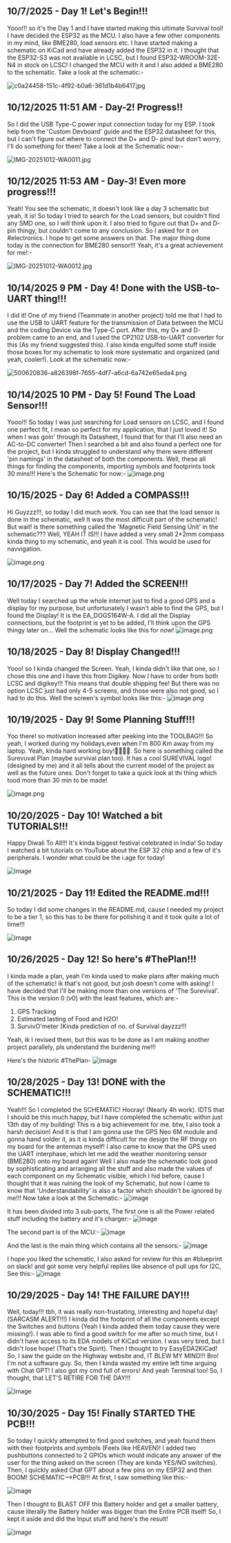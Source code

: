 <!--
  ===================    !!READ THIS NOTICE!!   ====================
  DO NOT edit this file manually. Your changes WILL BE OVERWRITTEN!
  This journal is auto generated and updated by Hack Club Blueprint.
  To edit this file, please edit your journal entries on Blueprint.
  ==================================================================
-->

## 10/7/2025 - Day 1! Let's Begin!!!  

Yooo!!! so it's the Day 1 and I have started making this ultimate Survival tool! I have decided the ESP32 as the MCU. I also have a few other components in my mind, like BME280, load sensors etc. I have started making a schematic on KiCad and have already added the ESP32 in it. I thought that the ESP32-S3 was not available in LCSC, but I found ESP32-WROOM-32E-N4 in stock on LCSC! I changed the MCU with it and I also added a BME280 to the schematic. Take a look at the schematic:-

![c0a24458-151c-4f92-b0a6-361d1b4b6417.jpg](https://blueprint.hackclub.com/user-attachments/blobs/proxy/eyJfcmFpbHMiOnsiZGF0YSI6OTI4LCJwdXIiOiJibG9iX2lkIn19--4cd800cfa603075731c0e6d7b87ae7111d46d0c5/c0a24458-151c-4f92-b0a6-361d1b4b6417.jpg)
  

## 10/12/2025 11:51 AM - Day-2! Progress!!  

So I did the USB Type-C power input connection today for my ESP. I took help from the 'Custom Devboard' guide and the ESP32 datasheet for this, but I can't figure out where to connect the D+ and D- pins! but don't worry, I'll do something for them! Take a look at the Schematic now:-


![IMG-20251012-WA0011.jpg](https://blueprint.hackclub.com/user-attachments/blobs/proxy/eyJfcmFpbHMiOnsiZGF0YSI6MTc2MiwicHVyIjoiYmxvYl9pZCJ9fQ==--6d48c73bcf384b597db7af23e77805cd13b2c67a/IMG-20251012-WA0011.jpg)
  

## 10/12/2025 11:53 AM - Day-3! Even more progress!!!  

Yeah! You see the schematic, it doesn't look like a day 3 schematic but yeah, it is! So today I tried to search for the Load sensors, but couldn't find any SMD one, so I will think upon it. I also tried to figure out that D+ and D- pin thingy, but couldn't come to any conclusion. So I asked for it on #electronics. I hope to get some answers on that. The major thing done today is the connection for BME280 sensor!!! Yeah, it's a great achievement for me!:-

![IMG-20251012-WA0012.jpg](https://blueprint.hackclub.com/user-attachments/blobs/proxy/eyJfcmFpbHMiOnsiZGF0YSI6MTc2MywicHVyIjoiYmxvYl9pZCJ9fQ==--6efa2e2257b4dfdbeb3cbd51ef222915574f9716/IMG-20251012-WA0012.jpg)

  

## 10/14/2025 9 PM - Day 4! Done with the USB-to-UART thing!!!  

I did it! One of my friend (Teammate in another project) told me that I had to use the USB to UART feature for the transmission of Data between the MCU and the coding Device via the Type-C port. After this, my D+ and D- problem came to an end, and I used the CP2102 USB-to-UART converter for this (As my friend suggested this). I also kinda engulfed some stuff inside those boxes for my schematic to look more systematic and organized (and yeah, cooler!). Look at the schematic now:- 

![500620836-a826398f-7655-4df7-a6cd-6a742e65eda4.png](https://blueprint.hackclub.com/user-attachments/blobs/proxy/eyJfcmFpbHMiOnsiZGF0YSI6MjIwNCwicHVyIjoiYmxvYl9pZCJ9fQ==--3dbc1d686da76218a2b73cf8e9bc95e21d4b0235/500620836-a826398f-7655-4df7-a6cd-6a742e65eda4.png)
  

## 10/14/2025 10 PM - Day 5! Found The Load Sensor!!!  

Yooo!!! So today I was just searching for Load sensors on LCSC, and I found one perfect fit, I mean so perfect for my application, that I just loved it! So when I was goin' through its Datasheet, I found that for that I'll also need an AC-to-DC converter! Then I searched a bit and also found a perfect one for the project, but I kinda struggled to understand why there were different 'pin namings' in the datasheet of both the components. Well, these all things for finding the components, importing symbols and footprints took 30 mins!!! Here's the Schematic for now:-
![image.png](//hc-cdn.hel1.your-objectstorage.com/s/v3/ab6c6c994a11511a03240b4e82923cd2f86be3ee_screenshot_2025-10-14_215939.png)
  

## 10/15/2025 - Day 6! Added a COMPASS!!!  

Hi Guyzzz!!!, so today I did much work. You can see that the load sensor is done in the schematic, well It was the most difficult part of the schematic! But wait! is there something called the 'Magnetic Field Sensing Unit' in the schematic??? Well, YEAH IT IS!!! I have added a very small 2*2mm compass kinda thing to my schematic, and yeah it is cool. This would be used for navvigation.

![image.png](//hc-cdn.hel1.your-objectstorage.com/s/v3/6bcc84866bcb77442a67ac3852ba5b5f64eeaaed_image.png)
  

## 10/17/2025 - Day 7! Added the SCREEN!!!  

Well today I searched up the whole internet just to find a good GPS and a display for my purpose, but unfortunately I wasn't able to find the GPS, but I found the Display! It is the EA_DOGS164W-A. I did all the Display connections, but the footprint is yet to be added, I'll think upon the GPS thingy later on... Well the schematic looks like this for now!
![image.png](//hc-cdn.hel1.your-objectstorage.com/s/v3/de8a1415bf3b56020f5001308aa6e438b8373d42_screenshot_2025-10-17_232123.png)  

## 10/18/2025 - Day 8! Display Changed!!!  

Yooo! so I kinda changed the Screen. Yeah, I kinda didn't like that one, so I chose this one and I have this from Digikey. Now I have to order from both LCSC and digikey!!! This means that double shipping fee! But there was no option LCSC just had only 4-5 screens, and those were also not good, so I had to do this. Well the screen's symbol looks like this:-
![image.png](//hc-cdn.hel1.your-objectstorage.com/s/v3/9c629d21daf00a14c840a8dda2de190e2534f052_screenshot_2025-10-18_145207.png)
  

## 10/19/2025 - Day 9! Some Planning Stuff!!!  

Yoo there! so motivation increased after peeking into the TOOLBAG!!! So yeah, I worked during my holidays,even when I'm 800 Km away from my laptop. Yeah, kinda hard working boy!👷‍♂️👷‍♂️. So here is something called the Surevuval Plan (maybe survival plan too). It has a cool SUREVIVAL logo! (designed by me) and it all tells about the current model of the project as well as the future ones. Don't forget to take a quick look at thi thing which tood more than 30 min to be made!

![image.png](//hc-cdn.hel1.your-objectstorage.com/s/v3/ece2b9c9a192850b3b201dd8bbc240aa7b9396f0_20251019_165718.jpg)  

## 10/20/2025 - Day 10! Watched a bit TUTORIALS!!!  

Happy Diwali To All!!! It's kinda biggest festival celebrated in India! So today I watched a bit tutorials on YouTube about the ESP 32 chip and a few of it's peripherals. I wonder what could be the i.age for today!

![image](//hc-cdn.hel1.your-objectstorage.com/s/v3/85367e6b5a875c0a2d6495107857e2c70424e337_caa3cad3e9bb986796f547e0309e8024.jpg)  

## 10/21/2025 - Day 11! Edited the README.md!!!  

So today I did some changes in the README.md, cause I needed my project to be a tier 1, so this has to be there for polishing it and it took quite a lot of time!!!

![image](//hc-cdn.hel1.your-objectstorage.com/s/v3/5e010132747b241b61084c1cf892efc85e5b26eb_sc.jpeg)  

## 10/26/2025 - Day 12! So here's #ThePlan!!!  

I kinda made a plan, yeah I'm kinda used to make plans after making much of the schematic! ik that's not good, but josh doesn't come with asking! I have decided that I'll be making more than one versions of 'The Surevival'. This is the version 0 (v0) with the least features, which are:-

1) GPS Tracking
2) Estimated lasting of Food and H2O!
3) SurvivO'meter (Kinda prediction of no. of Survival dayzzz!!!

Yeah, ik I revised them, but this was to be done as I am making another project parallely, pls understand the burdening me!!!

Here's the historic #ThePlan-
![image](//hc-cdn.hel1.your-objectstorage.com/s/v3/525b4bc19e8b9c155f251b6909e72a6711eca4ac_sc.jpeg)  

## 10/28/2025 - Day 13! DONE with the SCHEMATIC!!!  

Yeah!!! So I completed the SCHEMATIC! Hooray! (Nearly 4h work). IDTS that I should be this much happy, but I have completed the schematic within just 13th day of my building! This is a big achievement for me. btw, I also took a harsh decision! And it is that I am gonna use the GPS Neo 6M module and gonna hand solder it, as it is kinda difficult for me design the RF thingy on my board for the antennas myself! I also came to know that the GPS used the UART interphase, which let me add the weather monitoring sensor (BME280) onto my board again! Well I also made the schematic look good by sophisticating and arranging all the stuff and also made the values of each component on my Schematic visible, which I hid before, cause I thought that it was ruining the look of my Schematic, but now I came to know that 'Understandability' is also a factor which shouldn't be ignored by me!!! Now take a look at the Schematic:-
![image](//hc-cdn.hel1.your-objectstorage.com/s/v3/c71de515c4606fae2b42ab9a1fd580b86878bc5d_image.png)


It has been divided into 3 sub-parts, The first one is all the Power related stuff including the battery and it's charger:-
![image](//hc-cdn.hel1.your-objectstorage.com/s/v3/f0a4fb21f6c1e59955443a5fc74bbed5b4894cb7_screenshot_2025-10-28_181624.png)


The second part is of the MCU:-
![image](//hc-cdn.hel1.your-objectstorage.com/s/v3/f9f115c303f1eb8b521d512703409dbadf30b689_screenshot_2025-10-28_181846.png)


And the last is the main thing which contains all the sensors:-
![image](//hc-cdn.hel1.your-objectstorage.com/s/v3/96cf56c343eeec4c468cd494c26d5513ed31db20_screenshot_2025-10-28_182106.png)


I hope you liked the schematic, I also asked for review for this an #blueprint on slack! and got some very helpful replies like absence of pull ups for I2C, See this:-
![image](//hc-cdn.hel1.your-objectstorage.com/s/v3/b3e2d03d7c3e007232790dcbe210e23c6048fbcd_image.png)

  

## 10/29/2025 - Day 14! THE FAILURE DAY!!!  

Well, today!!! tbh, it was really non-frustating, interesting and hopeful day! (SARCASM ALERT!!!) I kinda did the footprint of all the components except the Switches and buttons (Yeah I kinda added them today cause they were missing!). I was able to find a good switch for me after so much time, but I didn't have access to its EDA models of KiCad version. I was very tired, but I didn't lose hope! (That's the Spirit). Then I thought to try EasyEDA2KiCad! So, I saw the guide on the Highway website and, IT BLEW MY MIND!!! Bro! I'm not a software guy. So, then I kinda wasted my entire left time arguing with Chat GPT! I also got my cmd full of errors! And yeah Terminal too! So, I thought, that LET'S RETIRE FOR THE DAY!!!

![image](//hc-cdn.hel1.your-objectstorage.com/s/v3/dc79079cbbabc98ea0e0b3eb486e07876c7fcbb4_screenshot_2025-10-29_232848.png)  

## 10/30/2025 - Day 15! Finally STARTED THE PCB!!!  

So today I quickly attempted to find good switches, and yeah found them with their footprints and symbols (Feels like HEAVEN)! I added two pushbuttons connected to 2 GPIOs which would indicate any answer of the user for the thing asked on the screen (They are kinda YES/NO switches). Then, I quickly asked Chat GPT about a few pins on my ESP32 and then BOOM! SCHEMATIC-->PCB!!! At first, I saw something like this:-

![image](//hc-cdn.hel1.your-objectstorage.com/s/v3/179c53603d476a1189f068de6bf9dac3ae1bb563_screenshot_2025-10-30_173352.png)

Then I thought to BLAST OFF this Battery holder and get a smaller battery, cause literally the Battery holder was bigger than the Entire PCB itself! So, I kept it aside and did the Input stuff and here's the result!

![image](//hc-cdn.hel1.your-objectstorage.com/s/v3/fac483eb76e254c9bdbd9db7960f25f6c8f97911_screenshot_2025-10-30_180113.png)  

